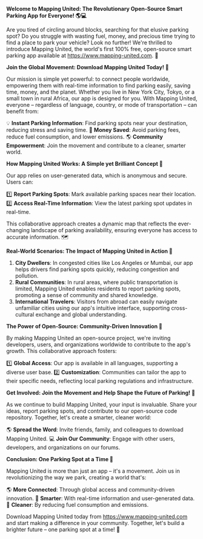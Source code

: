 **Welcome to Mapping United: The Revolutionary Open-Source Smart Parking App for Everyone! 🌎💻**

Are you tired of circling around blocks, searching for that elusive parking spot? Do you struggle with wasting fuel, money, and precious time trying to find a place to park your vehicle? Look no further! We're thrilled to introduce Mapping United, the world's first 100% free, open-source smart parking app available at https://www.mapping-united.com. 🚀

**Join the Global Movement: Download Mapping United Today! 📱**

Our mission is simple yet powerful: to connect people worldwide, empowering them with real-time information to find parking easily, saving time, money, and the planet. Whether you live in New York City, Tokyo, or a small town in rural Africa, our app is designed for you. With Mapping United, everyone – regardless of language, country, or mode of transportation – can benefit from:

💡 **Instant Parking Information**: Find parking spots near your destination, reducing stress and saving time.
💸 **Money Saved**: Avoid parking fees, reduce fuel consumption, and lower emissions.
🌎 **Community Empowerment**: Join the movement and contribute to a cleaner, smarter world.

**How Mapping United Works: A Simple yet Brilliant Concept 🤔**

Our app relies on user-generated data, which is anonymous and secure. Users can:

1️⃣ **Report Parking Spots**: Mark available parking spaces near their location.
2️⃣ **Access Real-Time Information**: View the latest parking spot updates in real-time.

This collaborative approach creates a dynamic map that reflects the ever-changing landscape of parking availability, ensuring everyone has access to accurate information. 🗺️

**Real-World Scenarios: The Impact of Mapping United in Action 💪**

1. **City Dwellers**: In congested cities like Los Angeles or Mumbai, our app helps drivers find parking spots quickly, reducing congestion and pollution.
2. **Rural Communities**: In rural areas, where public transportation is limited, Mapping United enables residents to report parking spots, promoting a sense of community and shared knowledge.
3. **International Travelers**: Visitors from abroad can easily navigate unfamiliar cities using our app's intuitive interface, supporting cross-cultural exchange and global understanding.

**The Power of Open-Source: Community-Driven Innovation 🤝**

By making Mapping United an open-source project, we're inviting developers, users, and organizations worldwide to contribute to the app's growth. This collaborative approach fosters:

1️⃣ **Global Access**: Our app is available in all languages, supporting a diverse user base.
2️⃣ **Customization**: Communities can tailor the app to their specific needs, reflecting local parking regulations and infrastructure.

**Get Involved: Join the Movement and Help Shape the Future of Parking! 🚀**

As we continue to build Mapping United, your input is invaluable. Share your ideas, report parking spots, and contribute to our open-source code repository. Together, let's create a smarter, cleaner world:

🌎 **Spread the Word**: Invite friends, family, and colleagues to download Mapping United.
💻 **Join Our Community**: Engage with other users, developers, and organizations on our forums.

**Conclusion: One Parking Spot at a Time 🚗**

Mapping United is more than just an app – it's a movement. Join us in revolutionizing the way we park, creating a world that's:

🌎 **More Connected**: Through global access and community-driven innovation.
💪 **Smarter**: With real-time information and user-generated data.
💚 **Cleaner**: By reducing fuel consumption and emissions.

Download Mapping United today from https://www.mapping-united.com and start making a difference in your community. Together, let's build a brighter future – one parking spot at a time! 🌟